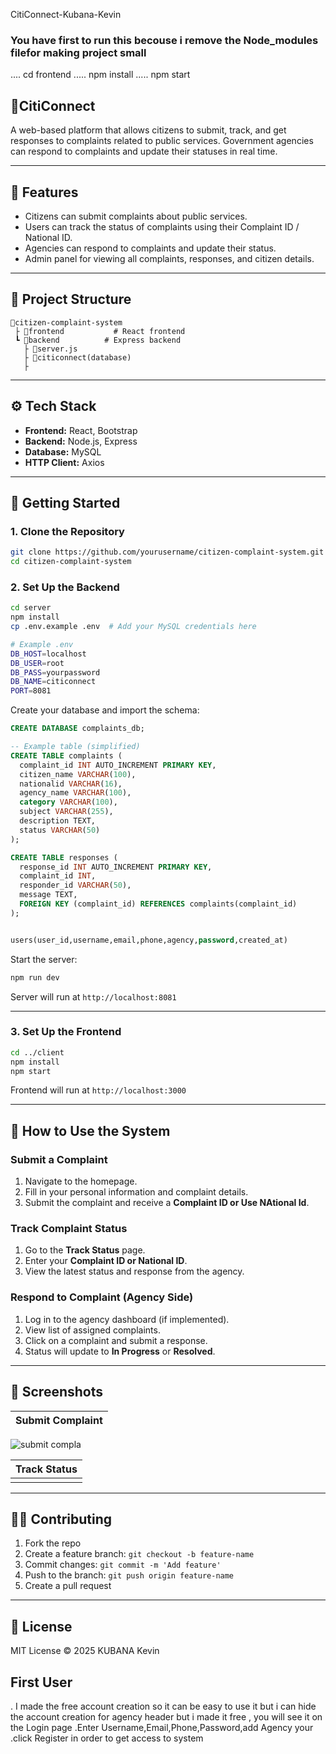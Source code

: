 CitiConnect-Kubana-Kevin

### You have first to run this becouse i remove the Node_modules filefor making project small
.... cd frontend
..... npm install
..... npm start

## 🏡CitiConnect

A web-based platform that allows citizens to submit, track, and get responses to complaints related to public services. Government agencies can respond to complaints and update their statuses in real time.

---

## 📌 Features

* Citizens can submit complaints about public services.
* Users can track the status of complaints using their Complaint ID / National ID.
* Agencies can respond to complaints and update their status.
* Admin panel for viewing all complaints, responses, and citizen details.

---

## 📁 Project Structure

```
📆citizen-complaint-system
 ├ 📂frontend           # React frontend
 ┗ 📂backend          # Express backend 
   ├ 📌server.js
   ├ 📌citiconnect(database)
   ├
```

---

## ⚙️ Tech Stack

* **Frontend:** React, Bootstrap
* **Backend:** Node.js, Express
* **Database:** MySQL
* **HTTP Client:** Axios

---

## 🚀 Getting Started

### 1. Clone the Repository

```bash
git clone https://github.com/yourusername/citizen-complaint-system.git
cd citizen-complaint-system
```

### 2. Set Up the Backend

```bash
cd server
npm install
cp .env.example .env  # Add your MySQL credentials here

# Example .env
DB_HOST=localhost
DB_USER=root
DB_PASS=yourpassword
DB_NAME=citiconnect
PORT=8081
```

Create your database and import the schema:

```sql
CREATE DATABASE complaints_db;

-- Example table (simplified)
CREATE TABLE complaints (
  complaint_id INT AUTO_INCREMENT PRIMARY KEY,
  citizen_name VARCHAR(100),
  nationalid VARCHAR(16),
  agency_name VARCHAR(100),
  category VARCHAR(100),
  subject VARCHAR(255),
  description TEXT,
  status VARCHAR(50)
);

CREATE TABLE responses (
  response_id INT AUTO_INCREMENT PRIMARY KEY,
  complaint_id INT,
  responder_id VARCHAR(50),
  message TEXT,
  FOREIGN KEY (complaint_id) REFERENCES complaints(complaint_id)
);


users(user_id,username,email,phone,agency,password,created_at)
```

Start the server:

```bash
npm run dev
```

Server will run at `http://localhost:8081`

---

### 3. Set Up the Frontend

```bash
cd ../client
npm install
npm start
```

Frontend will run at `http://localhost:3000`

---

## 🥪 How to Use the System

### Submit a Complaint

1. Navigate to the homepage.
2. Fill in your personal information and complaint details.
3. Submit the complaint and receive a **Complaint ID or Use NAtional Id**.

### Track Complaint Status

1. Go to the **Track Status** page.
2. Enter your **Complaint ID or National ID**.
3. View the latest status and response from the agency.

### Respond to Complaint (Agency Side)

1. Log in to the agency dashboard (if implemented).
2. View list of assigned complaints.
3. Click on a complaint and submit a response.
4. Status will update to **In Progress** or **Resolved**.

---

## 📸 Screenshots

| Submit Complaint                    
 | --------------------------------- |
![submit compla](https://github.com/user-attachments/assets/e053eacb-8000-4800-b310-938c4c92cb4b)

 
| Track Status                      |
| -----------------------------------
| |![track Status](https://github.com/user-attachments/assets/205ea8f5-ba5e-4949-8353-792bc8973613) 


---

## 👨‍💼 Contributing

1. Fork the repo
2. Create a feature branch: `git checkout -b feature-name`
3. Commit changes: `git commit -m 'Add feature'`
4. Push to the branch: `git push origin feature-name`
5. Create a pull request

---

## 📜 License

MIT License © 2025 KUBANA Kevin



## First User 
. I made the free account creation so it can be easy to use it but i can hide the account creation for agency header but i made it free , you will see it on the Login page 
.Enter Username,Email,Phone,Password,add Agency your
.click Register in order to get access to system 

